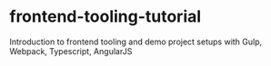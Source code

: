 # frontend-tooling-tutorial
Introduction to frontend tooling and demo project setups with Gulp, Webpack, Typescript, AngularJS
